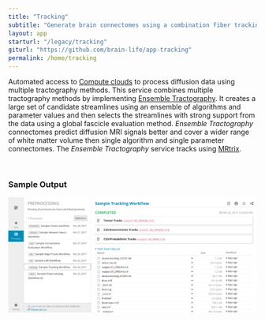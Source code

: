 ```yaml
---
title: "Tracking"
subtitle: "Generate brain connectomes using a combination fiber tracking method."
layout: app
starturl: "/legacy/tracking"
giturl: "https://github.com/brain-life/app-tracking"
permalink: /home/tracking
---
```


Automated access to [Compute clouds](https://jetstream-cloud.org) to process diffusion data using multiple tractography methods. This service combines multiple tractography methods by implementing [Ensemble Tractography](https://doi.org/10.1371/journal.pcbi.1004692). It creates a large set of candidate streamlines using an ensemble of algorithms and parameter values and then selects the streamlines with strong support from the data using a global fascicle evaluation method.  *Ensemble Tractography* connectomes predict diffusion MRI signals better and cover a wider range of white matter volume then single algorithm and single parameter connectomes. The *Ensemble Tractography* service tracks using [MRtrix](http://www.mrtrix.org).

<br>
<h3>Sample Output</h3>
<center>
<img src="/images/screenshots/tracking.png" class="screenshot">
</center>
<br>
